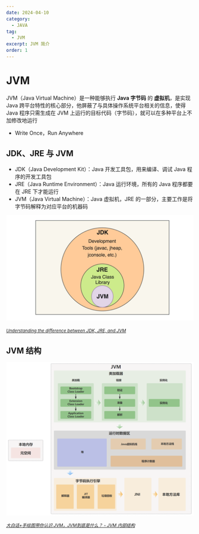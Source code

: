 ```yaml
---
date: 2024-04-10
category:
  - JAVA
tag:
  - JVM
excerpt: JVM 简介
order: 1
---
```


# JVM

JVM（Java Virtual Machine）是一种能够执行 **Java 字节码** 的 **虚拟机**，是实现 Java 跨平台特性的核心部分，他屏蔽了与具体操作系统平台相关的信息，使得 Java 程序只需生成在 JVM 上运行的目标代码（字节码），就可以在多种平台上不加修改地运行

- Write Once，Run Anywhere

## JDK、JRE 与 JVM

- JDK（Java Development Kit）：Java 开发工具包，用来编译、调试 Java 程序的开发工具包
- JRE（Java Runtime Environment）：Java 运行环境，所有的 Java 程序都要在 JRE 下才能运行
- JVM（Java Virtual Machine）：Java 虚拟机，JRE 的一部分，主要工作是将字节码解释为对应平台的机器码

![](./md.assets/jdk_jre_jvm.jpg)

<small>*[Understanding the difference between JDK, JRE, and JVM](https://www.boardinfinity.com/blog/understanding-the-difference-between-jdk-jre-and-jvm/)*</small>

## JVM 结构

![](./md.assets/jvm.png)

<small>*[大白话+手绘图带你认识 JVM，JVM到底是什么？ - JVM 内部结构](https://javabetter.cn/jvm/what-is-jvm.html)*</small>
